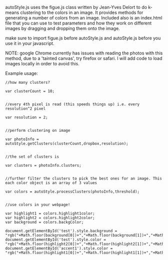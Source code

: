 autoStyle.js uses the figue.js class written by Jean-Yves Delort to do k-means clustering to the colors in an image. 
It provides methods for generating a number of colors from an image. Included also is an index.html file that you can use to test parameters 
and how they work on different images by dragging and dropping them onto the image.

make sure to import figue.js before autoStyle.js and autoStyle.js before you use it in your javascript.

NOTE: google Chrome currently has issues with reading the photos with this method, due to a 'tainted canvas', try firefox or safari. I will add code to load images locally in order to avoid this.
 
Example usage:
	

	//how many clusters?
	
	var clusterCount = 10;
	
	
	//every 4th pixel is read (this speeds things up) i.e. every resolution^2 pixel
	
	var resolution = 2;
	
	
	//perform clustering on image
	
	var photoInfo = autoStyle.getClusters(clusterCount,dropbox,resolution);
	
	
	//the set of clusters is
	
	var clusters = photoInfo.clusters;
	
	
	//further filter the clusters to pick the best ones for an image. This each color object is an array of 3 values
	
	var colors = autoStyle.processClusters(photoInfo,threshold);
	
	
	//use colors in your webpage!
	
	var highlight1 = colors.highlight1color;
	var highlight2 = colors.highlight2color;
	var background = colors.backgColor;
	
	document.getElementById('test').style.background = "rgb("+Math.floor(background[0])+","+Math.floor(background[1])+","+Math.floor(background[2])+")";
	document.getElementById('test').style.color = "rgb("+Math.floor(highlight2[0])+","+Math.floor(highlight2[1])+","+Math.floor(highlight2[2])+")";
	document.getElementById('accent1').style.color = "rgb("+Math.floor(highlight1[0])+","+Math.floor(highlight1[1])+","+Math.floor(highlight1[2])+")";

	
	
	

